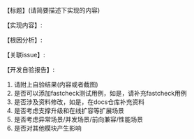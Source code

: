 <!-- 感谢您提交Pull Reqeust -->

<!-- 提交说明: 请简单说明PR实现内容和修改逻辑 -->
<!-- 关联issue: 请添加上关联issue的链接，如果没有关联issue，请先创建issue -->
【标题】(请简要描述下实现的内容)

【实现内容】:

【根因分析】:

【关联issue】:

【开发自验报告】:
1. 请附上自验结果(内容或者截图)
2. 是否可以添加fastcheck测试用例，如是，请补充fastcheck用例
3. 是否涉及资料修改，如是，在docs仓库补充资料
4. 是否考虑支撑升级和在线扩容等扩展场景
5. 是否考虑异常场景/并发场景/前向兼容/性能场景
6. 是否对其他模块产生影响